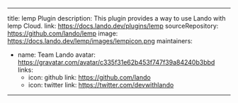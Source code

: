 
---
title: lemp Plugin
description: This plugin provides a way to use Lando with lemp Cloud.
link: https://docs.lando.dev/plugins/lemp
sourceRepository: https://github.com/lando/lemp
image: https://docs.lando.dev/lemp/images/lempicon.png
maintainers:
  - name: Team Lando
    avatar: https://gravatar.com/avatar/c335f31e62b453f747f39a84240b3bbd
    links:
      - icon: github
        link: https://github.com/lando
      - icon: twitter
        link: https://twitter.com/devwithlando
---

